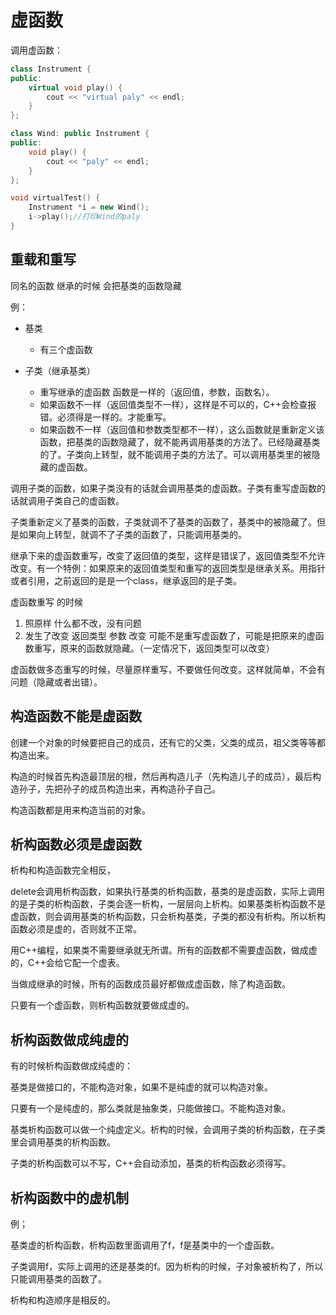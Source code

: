 # 虚函数

调用虚函数：

```c++
class Instrument {
public:
    virtual void play() {
        cout << "virtual paly" << endl;
    }
};

class Wind: public Instrument {
public:
    void play() {
        cout << "paly" << endl;
    }
};

void virtualTest() {
    Instrument *i = new Wind();
    i->play();//打印Wind的paly
}
```

## 重载和重写

同名的函数 继承的时候 会把基类的函数隐藏

例：

- 基类
  - 有三个虚函数

- 子类（继承基类）
  - 重写继承的虚函数 函数是一样的（返回值，参数，函数名）。
  - 如果函数不一样（返回值类型不一样），这样是不可以的，C++会检查报错。必须得是一样的。才能重写。
  - 如果函数不一样（返回值和参数类型都不一样），这么函数就是重新定义该函数，把基类的函数隐藏了，就不能再调用基类的方法了。已经隐藏基类的了。子类向上转型，就不能调用子类的方法了。可以调用基类里的被隐藏的虚函数。

调用子类的函数，如果子类没有的话就会调用基类的虚函数。子类有重写虚函数的话就调用子类自己的虚函数。

子类重新定义了基类的函数，子类就调不了基类的函数了，基类中的被隐藏了。但是如果向上转型，就调不了子类的函数了，只能调用基类的。

继承下来的虚函数重写，改变了返回值的类型，这样是错误了，返回值类型不允许改变。有一个特例：如果原来的返回值类型和重写的返回类型是继承关系。用指针或者引用，之前返回的是是一个class，继承返回的是子类。

虚函数重写 的时候

1. 照原样 什么都不改，没有问题
2. 发生了改变 返回类型 参数 改变 可能不是重写虚函数了，可能是把原来的虚函数重写，原来的函数就隐藏。（一定情况下，返回类型可以改变）

虚函数做多态重写的时候，尽量原样重写，不要做任何改变。这样就简单，不会有问题（隐藏或者出错）。

## 构造函数不能是虚函数

创建一个对象的时候要把自己的成员，还有它的父类，父类的成员，祖父类等等都构造出来。

构造的时候首先构造最顶层的根，然后再构造儿子（先构造儿子的成员），最后构造孙子，先把孙子的成员构造出来，再构造孙子自己。

构造函数都是用来构造当前的对象。

## 析构函数必须是虚函数

析构和构造函数完全相反，

delete会调用析构函数，如果执行基类的析构函数，基类的是虚函数，实际上调用的是子类的析构函数，子类会逐一析构，一层层向上析构。如果基类析构函数不是虚函数，则会调用基类的析构函数，只会析构基类，子类的都没有析构。所以析构函数必须是虚的，否则就不正常。

用C++编程，如果类不需要继承就无所谓。所有的函数都不需要虚函数，做成虚的，C++会给它配一个虚表。

当做成继承的时候，所有的函数成员最好都做成虚函数，除了构造函数。

只要有一个虚函数，则析构函数就要做成虚的。

## 析构函数做成纯虚的

有的时候析构函数做成纯虚的：

基类是做接口的，不能构造对象，如果不是纯虚的就可以构造对象。

只要有一个是纯虚的，那么类就是抽象类，只能做接口。不能构造对象。

基类析构函数可以做一个纯虚定义。析构的时候，会调用子类的析构函数，在子类里会调用基类的析构函数。

子类的析构函数可以不写，C++会自动添加，基类的析构函数必须得写。

## 析构函数中的虚机制

例；

基类虚的析构函数，析构函数里面调用了f，f是基类中的一个虚函数。

子类调用f，实际上调用的还是基类的f。因为析构的时候，子对象被析构了，所以只能调用基类的函数了。

析构和构造顺序是相反的。